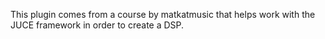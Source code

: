 This plugin comes from a course by matkatmusic that helps work with the JUCE framework in order to create a DSP.
